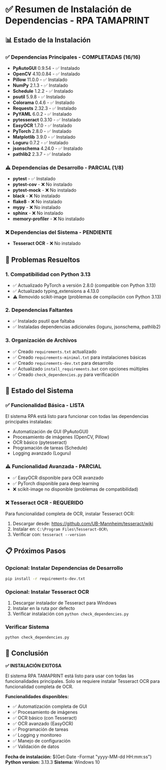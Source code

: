 # ✅ Resumen de Instalación de Dependencias - RPA TAMAPRINT

## 📊 Estado de la Instalación

### ✅ **Dependencias Principales - COMPLETADAS (16/16)**
- **PyAutoGUI** 0.9.54 - ✅ Instalado
- **OpenCV** 4.10.0.84 - ✅ Instalado
- **Pillow** 11.0.0 - ✅ Instalado
- **NumPy** 2.1.3 - ✅ Instalado
- **Schedule** 1.2.2 - ✅ Instalado
- **psutil** 5.9.8 - ✅ Instalado
- **Colorama** 0.4.6 - ✅ Instalado
- **Requests** 2.32.3 - ✅ Instalado
- **PyYAML** 6.0.2 - ✅ Instalado
- **pytesseract** 0.3.10 - ✅ Instalado
- **EasyOCR** 1.7.0 - ✅ Instalado
- **PyTorch** 2.8.0 - ✅ Instalado
- **Matplotlib** 3.9.0 - ✅ Instalado
- **Loguru** 0.7.2 - ✅ Instalado
- **jsonschema** 4.24.0 - ✅ Instalado
- **pathlib2** 2.3.7 - ✅ Instalado

### ⚠️ **Dependencias de Desarrollo - PARCIAL (1/8)**
- **pytest** - ✅ Instalado
- **pytest-cov** - ❌ No instalado
- **pytest-mock** - ❌ No instalado
- **black** - ❌ No instalado
- **flake8** - ❌ No instalado
- **mypy** - ❌ No instalado
- **sphinx** - ❌ No instalado
- **memory-profiler** - ❌ No instalado

### ❌ **Dependencias del Sistema - PENDIENTE**
- **Tesseract OCR** - ❌ No instalado

## 🔧 Problemas Resueltos

### 1. **Compatibilidad con Python 3.13**
- ✅ Actualizado PyTorch a versión 2.8.0 (compatible con Python 3.13)
- ✅ Actualizado typing_extensions a 4.13.0
- ⚠️ Removido scikit-image (problemas de compilación con Python 3.13)

### 2. **Dependencias Faltantes**
- ✅ Instalado psutil que faltaba
- ✅ Instaladas dependencias adicionales (loguru, jsonschema, pathlib2)

### 3. **Organización de Archivos**
- ✅ Creado `requirements.txt` actualizado
- ✅ Creado `requirements-minimal.txt` para instalaciones básicas
- ✅ Creado `requirements-dev.txt` para desarrollo
- ✅ Actualizado `install_requirements.bat` con opciones múltiples
- ✅ Creado `check_dependencies.py` para verificación

## 🚀 Estado del Sistema

### ✅ **Funcionalidad Básica - LISTA**
El sistema RPA está listo para funcionar con todas las dependencias principales instaladas:
- Automatización de GUI (PyAutoGUI)
- Procesamiento de imágenes (OpenCV, Pillow)
- OCR básico (pytesseract)
- Programación de tareas (Schedule)
- Logging avanzado (Loguru)

### ⚠️ **Funcionalidad Avanzada - PARCIAL**
- ✅ EasyOCR disponible para OCR avanzado
- ✅ PyTorch disponible para deep learning
- ❌ scikit-image no disponible (problemas de compatibilidad)

### ❌ **Tesseract OCR - REQUERIDO**
Para funcionalidad completa de OCR, instalar Tesseract OCR:
1. Descargar desde: https://github.com/UB-Mannheim/tesseract/wiki
2. Instalar en: `C:\Program Files\Tesseract-OCR\`
3. Verificar con: `tesseract --version`

## 📋 Próximos Pasos

### Opcional: Instalar Dependencias de Desarrollo
```bash
pip install -r requirements-dev.txt
```

### Opcional: Instalar Tesseract OCR
1. Descargar instalador de Tesseract para Windows
2. Instalar en la ruta por defecto
3. Verificar instalación con `python check_dependencies.py`

### Verificar Sistema
```bash
python check_dependencies.py
```

## 🎯 Conclusión

**✅ INSTALACIÓN EXITOSA**

El sistema RPA TAMAPRINT está listo para usar con todas las funcionalidades principales. Solo se requiere instalar Tesseract OCR para funcionalidad completa de OCR.

**Funcionalidades disponibles:**
- ✅ Automatización completa de GUI
- ✅ Procesamiento de imágenes
- ✅ OCR básico (con Tesseract)
- ✅ OCR avanzado (EasyOCR)
- ✅ Programación de tareas
- ✅ Logging y monitoreo
- ✅ Manejo de configuración
- ✅ Validación de datos

**Fecha de instalación:** $(Get-Date -Format "yyyy-MM-dd HH:mm:ss")
**Python version:** 3.13.3
**Sistema:** Windows 10
